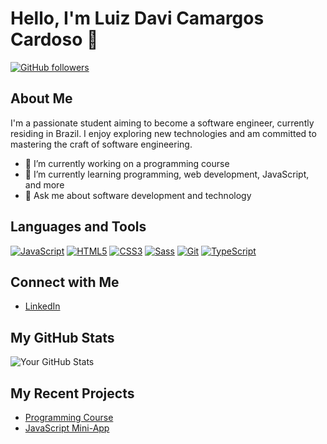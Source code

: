 # Hello, I'm Luiz Davi Camargos Cardoso 👋

[![GitHub followers](https://img.shields.io/github/followers/lzdavic?label=Follow&style=social)](https://github.com/lzdavicc)

## About Me

I'm a passionate student aiming to become a software engineer, currently residing in Brazil. I enjoy exploring new technologies and am committed to mastering the craft of software engineering.

- 🔭 I’m currently working on a programming course
- 🌱 I’m currently learning programming, web development, JavaScript, and more
- 💬 Ask me about software development and technology

## Languages and Tools

[![JavaScript](https://img.shields.io/badge/JavaScript-yellow?style=for-the-badge&logo=javascript)](https://developer.mozilla.org/en-US/docs/Web/JavaScript)
[![HTML5](https://img.shields.io/badge/HTML5-orange?style=for-the-badge&logo=html5)](https://developer.mozilla.org/en-US/docs/Web/HTML)
[![CSS3](https://img.shields.io/badge/CSS3-blue?style=for-the-badge&logo=css3)](https://developer.mozilla.org/en-US/docs/Web/CSS)
[![Sass](https://img.shields.io/badge/Sass-pink?style=for-the-badge&logo=sass)](https://sass-lang.com/)
[![Git](https://img.shields.io/badge/Git-black?style=for-the-badge&logo=git)](https://git-scm.com/)
[![TypeScript](https://img.shields.io/badge/TypeScript-blue?style=for-the-badge&logo=typescript)](https://www.typescriptlang.org/)

## Connect with Me

- [LinkedIn](https://www.linkedin.com/in/lzdavicc)

## My GitHub Stats

![Your GitHub Stats](https://github-readme-stats.vercel.app/api?username=lzdavic&show_icons=true)

## My Recent Projects

- [Programming Course](devfromzero.com)
- [JavaScript Mini-App](https://github.com/lzdavic/Ingredients-calculator)
